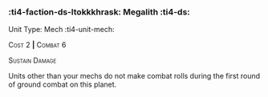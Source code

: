 ### :ti4-faction-ds-ltokkkhrask: **Megalith** :ti4-ds:

Unit Type: Mech :ti4-unit-mech:

<span style="font-variant:small-caps;">Cost</span> 2 __|__ <span style="font-variant:small-caps;">Combat</span> 6

<span style="font-variant:small-caps;">Sustain Damage</span>

Units other than your mechs do not make combat rolls during the first round of ground combat on this planet.